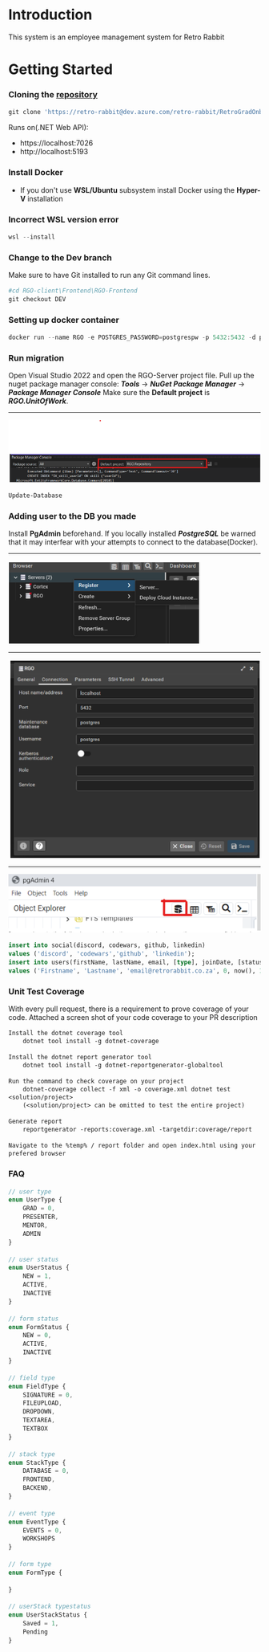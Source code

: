 # Introduction 
This system is an employee management system for Retro Rabbit

# Getting Started
### Cloning the [repository](https://retro-rabbit@dev.azure.com/retro-rabbit/RetroGradOnboard/_git/RGO-Server)
```powershell
git clone 'https://retro-rabbit@dev.azure.com/retro-rabbit/RetroGradOnboard/_git/RGO-Server'
```
Runs on(.NET Web API):
- https://localhost:7026
- http://localhost:5193
### Install Docker
- If you don't use **WSL/Ubuntu** subsystem install Docker using the **Hyper-V** installation
### Incorrect WSL version error
```powershell
wsl --install
```
### Change to the Dev branch
Make sure to have Git installed to run any Git command lines.
```powershell
#cd RGO-client\Frontend\RGO-Frontend
git checkout DEV
```

### Setting up docker container
```powershell
docker run --name RGO -e POSTGRES_PASSWORD=postgrespw -p 5432:5432 -d postgres
```
### Run migration
Open Visual Studio 2022 and open the RGO-Server project file. Pull up the nuget package manager console:
**_Tools_** -> **_NuGet Package Manager_** -> **_Package Manager Console_**
Make sure the **Default project** is **_RGO.UnitOfWork_**.
___
![Image of Package Manager Console](./Screenshot%202023-08-02%20173156.png)

```powershell
Update-Database
```
### Adding user to the DB you made
Install **PgAdmin** beforehand. If you locally installed **_PostgreSQL_** be warned that it may interfear with your attempts to connect to the database(Docker).
___
![Register service](./Screenshot%202023-08-02%20173735.png)
___
![Register service - connection](./Screenshot%202023-08-02%20173613.png)
___
![PgAdmin query tool](./Screenshot%202023-08-02%20173343.png)
```sql
insert into social(discord, codewars, github, linkedin)
values ('discord', 'codewars','github', 'linkedin');
insert into users(firstName, lastName, email, [type], joinDate, [status])
values ('Firstname', 'Lastname', 'email@retrorabbit.co.za', 0, now(), 1, 1);
```

### Unit Test Coverage
With every pull request, there is a requirement to prove coverage of your code. Attached a screen shot of your code coverage to your PR description
```
Install the dotnet coverage tool
    dotnet tool install -g dotnet-coverage

Install the dotnet report generator tool
    dotnet tool install -g dotnet-reportgenerator-globaltool
    
Run the command to check coverage on your project
    dotnet-coverage collect -f xml -o coverage.xml dotnet test <solution/project>
    (<solution/project> can be omitted to test the entire project) 
    
Generate report
    reportgenerator -reports:coverage.xml -targetdir:coverage/report
    
Navigate to the %temp% / report folder and open index.html using your prefered browser
```


### FAQ
```typescript
// user type
enum UserType {
    GRAD = 0,
    PRESENTER,
    MENTOR,
    ADMIN
}

// user status
enum UserStatus {
    NEW = 1,
    ACTIVE,
    INACTIVE
}

// form status
enum FormStatus {
    NEW = 0,
    ACTIVE,
    INACTIVE
}

// field type
enum FieldType {
    SIGNATURE = 0,
    FILEUPLOAD,
    DROPDOWN,
    TEXTAREA,
    TEXTBOX
}

// stack type
enum StackType {
    DATABASE = 0,
    FRONTEND,
    BACKEND,
}

// event type
enum EventType {
    EVENTS = 0,
    WORKSHOPS
}

// form type
enum FormType {
    
}

// userStack typestatus
enum UserStackStatus {
    Saved = 1,
    Pending
}
```